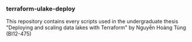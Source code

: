### terraform-ulake-deploy

This repository contains every scripts used in the undergraduate thesis "Deploying and scaling data lakes with Terraform" by Nguyễn Hoàng Tùng (BI12-475)